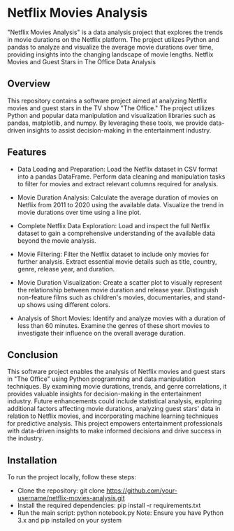 # Netflix Movies Analysis
"Netflix Movies Analysis" is a data analysis project that explores the trends in movie durations on the Netflix platform. The project utilizes Python and pandas to analyze and visualize the average movie durations over time, providing insights into the changing landscape of movie lengths.
Netflix Movies and Guest Stars in The Office Data Analysis

## Overview
This repository contains a software project aimed at analyzing Netflix movies and guest stars in the TV show "The Office." The project utilizes Python and popular data manipulation and visualization libraries such as pandas, matplotlib, and numpy. By leveraging these tools, we provide data-driven insights to assist decision-making in the entertainment industry.

## Features
- Data Loading and Preparation: Load the Netflix dataset in CSV format into a pandas DataFrame. Perform data cleaning and manipulation tasks to filter for movies and extract relevant columns required for analysis.

- Movie Duration Analysis: Calculate the average duration of movies on Netflix from 2011 to 2020 using the available data. Visualize the trend in movie durations over time using a line plot.

- Complete Netflix Data Exploration: Load and inspect the full Netflix dataset to gain a comprehensive understanding of the available data beyond the movie analysis.

- Movie Filtering: Filter the Netflix dataset to include only movies for further analysis. Extract essential movie details such as title, country, genre, release year, and duration.

- Movie Duration Visualization: Create a scatter plot to visually represent the relationship between movie duration and release year. Distinguish non-feature films such as children's movies, documentaries, and stand-up shows using different colors.

- Analysis of Short Movies: Identify and analyze movies with a duration of less than 60 minutes. Examine the genres of these short movies to investigate their influence on the overall average duration.

## Conclusion
This software project enables the analysis of Netflix movies and guest stars in "The Office" using Python programming and data manipulation techniques. By examining movie durations, trends, and genre correlations, it provides valuable insights for decision-making in the entertainment industry. Future enhancements could include statistical analysis, exploring additional factors affecting movie durations, analyzing guest stars' data in relation to Netflix movies, and incorporating machine learning techniques for predictive analysis. This project empowers entertainment professionals with data-driven insights to make informed decisions and drive success in the industry.

## Installation
To run the project locally, follow these steps:

- Clone the repository: git clone https://github.com/your-username/netflix-movies-analysis.git
- Install the required dependencies: pip install -r requirements.txt
- Run the main script: python notebook.py
Note: Ensure you have Python 3.x and pip installed on your system
